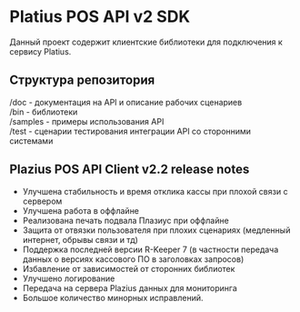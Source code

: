 # Platius POS API v2 SDK

Данный проект содержит клиентские библиотеки для подключения к сервису Platius.

## Структура репозитория
/doc - документация на API и описание рабочих сценариев  
/bin - библиотеки  
/samples - примеры использования API  
/test - сценарии тестирования интеграции API со сторонними системами  


## Plazius POS API Client v2.2 release notes
- Улучшена стабильность и время отклика кассы при плохой связи с сервером
- Улучшена работа в оффлайне
- Реализована печать подвала Плазиус при оффлайне
- Защита от отвязки пользователя при плохих сценариях (медленный интернет, обрывы связи и тд)
- Поддержка последней версии R-Keeper 7 (в частности передача данных о версиях кассового ПО в заголовках запросов)
- Избавление от зависимостей от сторонних библиотек
- Улучшено логирование
- Передача на сервера Plazius данных для мониторинга
- Большое количество минорных исправлений.
